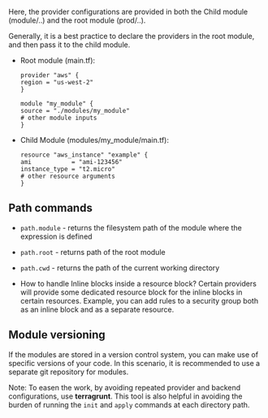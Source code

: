 Here, the provider configurations are provided in both the Child module (module/..) and the root module (prod/..).

Generally, it is a best practice to declare the providers in the root module, and then pass it to the child module.

- Root module (main.tf):

    ```hcl
    provider "aws" {
    region = "us-west-2"
    }

    module "my_module" {
    source = "./modules/my_module"
    # other module inputs
    }
    ```

- Child Module (modules/my_module/main.tf):

    ```hcl
    resource "aws_instance" "example" {
    ami           = "ami-123456"
    instance_type = "t2.micro"
    # other resource arguments
    }
    ```


## Path commands

- `path.module` - returns the filesystem path of the module where the expression is defined
- `path.root` - returns path of the root module
- `path.cwd` - returns the path of the current working directory


- How to handle Inline blocks inside a resource block?
    Certain providers will provide some dedicated resource block for the inline blocks in certain resources. Example, you can add rules to a security group both as an inline block and as a separate resource.

## Module versioning

If the modules are stored in a version control system, you can make use of specific versions of your code. In this scenario, it is recommended to use a separate git repository for modules. 

Note: To easen the work, by avoiding repeated provider and backend configurations, use **terragrunt**. This tool is also helpful in avoiding the burden of running the `init` and `apply` commands at each directory path.

